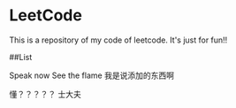 # LeetCode
This is a repository of my code of leetcode. It's just for fun!!


##List
 
Speak now
See the flame
我是说添加的东西啊

懂？？？？？
士大夫



